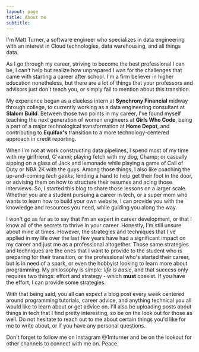 ```yaml
---
layout: page
title: About me
subtitle:
---
```


I'm Matt Turner, a software engineer who specializes in data engineering with an interest in Cloud technologies, data warehousing, and all things data.

As I go through my career, striving to become the best professional I can be, I can't help but realize how unprepared I was for the challenges that came with starting a career after school. I'm a firm believer in higher education nonetheless, but there are a lot of things that your professors and advisors just don't teach you, or simply fail to mention about this transition.

My experience began as a clueless intern at **Synchrony Financial** midway through college, to currently working as a data engineering consultant at **Slalom Build**. Between those two points in my career, I've found myself teaching the next generation of women engineers at **Girls Who Code**, being a part of a major technological transformation at **Home Depot**,  and contributing to **Equifax's** transition to a more technology-centered approach in credit reporting.

When I'm not at work constructing data pipelines, I spend most of my time with my girlfriend, G'vanni; playing fetch with my dog, Champ; or casually sipping on a glass of Jack and lemonade while playing a game of Call of Duty or NBA 2K with the guys. Among those things, I also like coaching the up-and-coming _tech geeks_; lending a hand to help get their foot in the door, or advising them on how to structure their resumes and acing those interviews. So, I started this blog to share those lessons on a larger scale. Whether you are a student pursuing a career in tech, or a super mom who wants to learn how to build your own website, I can provide you with the knowledge and resources you need, while guiding you along the way.

I won't go as far as to say that I'm an expert in career development, or that I know all of the secrets to thrive in your career. Honestly, I'm still unsure about mine at times. However, the strategies and techniques that I've applied in my life over the last few years have had a significant impact on my career and just me as a professional altogether. Those same strategies and techniques are the ones that I want to provide to the student who is preparing for their transition, or the professional who's started their career, but is in need of a spark, or even the hobbyist looking to learn more about programming. My philosophy is simple: _life is basic_, and that success only requires two things: effort and strategy - which **must** coexist. If you have the effort, I can provide some strategies.

With that being said, you all can expect a blog post every week centered around programming tutorials, career advice, and anything technical you all would like to learn about or get advice on. I'll also be uploading posts about things in tech that I find pretty interesting, so be on the look out for those as well. Do not hesitate to reach out to me about certain things you'd like for me to write about, or if you have any personal questions.

Don't forget to follow me on Instagram @1mturner and be on the lookout for other channels to connect with me on. Peace.
